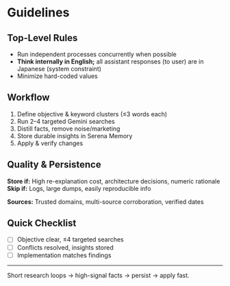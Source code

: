 # Guidelines

## Top-Level Rules
- Run independent processes concurrently when possible
- **Think internally in English;** all assistant responses (to user) are in Japanese (system constraint)
- Minimize hard-coded values

## Workflow
1. Define objective & keyword clusters (≤3 words each)
2. Run 2–4 targeted Gemini searches
3. Distill facts, remove noise/marketing
4. Store durable insights in Serena Memory
5. Apply & verify changes

## Quality & Persistence
**Store if:** High re-explanation cost, architecture decisions, numeric rationale  
**Skip if:** Logs, large dumps, easily reproducible info

**Sources:** Trusted domains, multi-source corroboration, verified dates

## Quick Checklist
- [ ] Objective clear, ≤4 targeted searches
- [ ] Conflicts resolved, insights stored
- [ ] Implementation matches findings

---
Short research loops → high-signal facts → persist → apply fast.